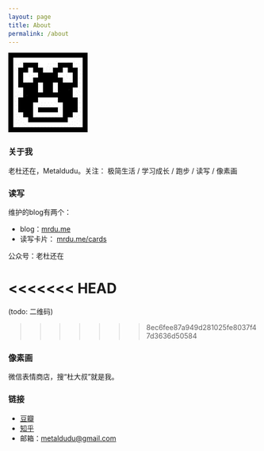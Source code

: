 ```yaml
---
layout: page
title: About
permalink: /about
---
```


![LOGO](/image/logo.jpg)

### 关于我

老杜还在，Metaldudu。关注： 极简生活 / 学习成长 / 跑步 / 读写 / 像素画

### 读写

维护的blog有两个：

- blog：[mrdu.me](http://mrdu.me/)
- 读写卡片： [mrdu.me/cards](http://mrdu.me/cards)

公众号：老杜还在

<<<<<<< HEAD
=======
(todo: 二维码)

>>>>>>> 8ec6fee87a949d281025fe8037f47d3636d50584
### 像素画

微信表情商店，搜“杜大叔”就是我。

### 链接

 * [豆瓣](http://www.douban.com/people/metaldudu/)
 * [知乎](http://www.zhihu.com/people/metaldudu)
 * 邮箱：metaldudu@gmail.com